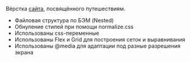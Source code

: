 
Вёрстка [сайта](https://grigoriyberezin.github.io/YourTour/), посвящённого путешествиям.

-   Файловая структура по БЭМ (Nested)
-   Обнуление стилей при помощи normalize.css
-   Использованы css-переменные
-   Использованы Flex и Grid для построения сеток и выравнивания
-   Использованы @media для адаптации под разные разрешения экрана

